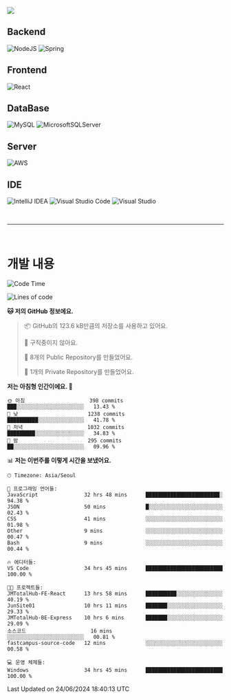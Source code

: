 <img src="https://capsule-render.vercel.app/api?type=waving&color=364765&height=300&section=header&text=Welcome&fontSize=90" />

## Backend
![NodeJS](https://img.shields.io/badge/node.js-6DA55F?style=for-the-badge&logo=node.js&logoColor=white)
![Spring](https://img.shields.io/badge/spring-%236DB33F.svg?style=for-the-badge&logo=spring&logoColor=white)

## Frontend
![React](https://img.shields.io/badge/react-%2320232a.svg?style=for-the-badge&logo=react&logoColor=%2361DAFB)

## DataBase
![MySQL](https://img.shields.io/badge/mysql-4479A1.svg?style=for-the-badge&logo=mysql&logoColor=white)
![MicrosoftSQLServer](https://img.shields.io/badge/Microsoft%20SQL%20Server-CC2927?style=for-the-badge&logo=microsoft%20sql%20server&logoColor=white)

## Server
![AWS](https://img.shields.io/badge/AWS-%23FF9900.svg?style=for-the-badge&logo=amazon-aws&logoColor=white)


## IDE
![IntelliJ IDEA](https://img.shields.io/badge/IntelliJIDEA-000000.svg?style=for-the-badge&logo=intellij-idea&logoColor=white)
![Visual Studio Code](https://img.shields.io/badge/Visual%20Studio%20Code-0078d7.svg?style=for-the-badge&logo=visual-studio-code&logoColor=white)
![Visual Studio](https://img.shields.io/badge/Visual%20Studio-5C2D91.svg?style=for-the-badge&logo=visual-studio&logoColor=white)

<br>

---

<br>

# 개발 내용

<!--START_SECTION:waka-->
![Code Time](http://img.shields.io/badge/Code%20Time-462%20hrs%2029%20mins-blue)

![Lines of code](https://img.shields.io/badge/%EC%A0%80%EB%8A%94%20%EC%97%AC%ED%83%9C%EA%B9%8C%EC%A7%80%20-843.1%20thousand%20%EC%A4%84%EC%9D%98%20%EC%BD%94%EB%93%9C%EB%A5%BC%20%EC%9E%91%EC%84%B1%ED%96%88%EC%96%B4%EC%9A%94.-blue)

**🐱 저의 GitHub 정보에요.** 

> 📦 GitHub의 123.6 kB만큼의 저장소를 사용하고 있어요. 
 > 
> 🚫 구직중이지 않아요.
 > 
> 📜 8개의 Public Repository를 만들었어요. 
 > 
> 🔑 1개의 Private Repository를 만들었어요. 
 > 
**저는 아침형 인간이에요. 🐤** 

```text
🌞 아침                     398 commits         ███░░░░░░░░░░░░░░░░░░░░░░   13.43 % 
🌆 낮　                     1238 commits        ██████████░░░░░░░░░░░░░░░   41.78 % 
🌃 저녁                     1032 commits        █████████░░░░░░░░░░░░░░░░   34.83 % 
🌙 밤　                     295 commits         ██░░░░░░░░░░░░░░░░░░░░░░░   09.96 % 
```


📊 **저는 이번주를 이렇게 시간을 보냈어요.** 

```text
🕑︎ Timezone: Asia/Seoul

💬 프로그래밍 언어들: 
JavaScript               32 hrs 48 mins      ████████████████████████░   94.38 % 
JSON                     50 mins             █░░░░░░░░░░░░░░░░░░░░░░░░   02.43 % 
CSS                      41 mins             ░░░░░░░░░░░░░░░░░░░░░░░░░   01.98 % 
Other                    9 mins              ░░░░░░░░░░░░░░░░░░░░░░░░░   00.47 % 
Bash                     9 mins              ░░░░░░░░░░░░░░░░░░░░░░░░░   00.44 % 

🔥 에디터들: 
VS Code                  34 hrs 45 mins      █████████████████████████   100.00 % 

🐱‍💻 프로젝트들: 
JMTotalHub-FE-React      13 hrs 58 mins      ██████████░░░░░░░░░░░░░░░   40.19 % 
JunSite01                10 hrs 11 mins      ███████░░░░░░░░░░░░░░░░░░   29.33 % 
JMTotalHub-BE-Express    10 hrs 6 mins       ███████░░░░░░░░░░░░░░░░░░   29.09 % 
소스코드                     16 mins             ░░░░░░░░░░░░░░░░░░░░░░░░░   00.81 % 
fastcampus-source-code   12 mins             ░░░░░░░░░░░░░░░░░░░░░░░░░   00.58 % 

💻 운영 체제들: 
Windows                  34 hrs 45 mins      █████████████████████████   100.00 % 
```


 Last Updated on 24/06/2024 18:40:13 UTC
<!--END_SECTION:waka-->


